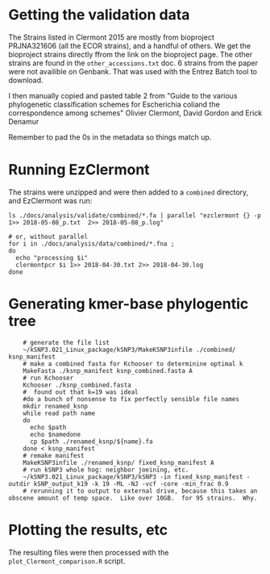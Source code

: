 # Getting the validation data
The Strains listed in Clermont 2015  are mostly from bioproject PRJNA321606 (all the ECOR strains), and a handful of others.  We get the bioproject strains directly ffrom the link on the bioproject page.  The other strains are found in the `other_accessions.txt` doc. 6 strains from the paper were not availible on Genbank. That was used with the Entrez Batch tool to download.

I then manually copied and pasted table 2 from "Guide to the various phylogenetic classification schemes for Escherichia coliand the correspondence among schemes" Olivier Clermont, David Gordon and Erick Denamur


Remember to pad the 0s in the metadata so things match up.


# Running EzClermont
The strains were unzipped and were then added to a `combined` directory, and EzClermont was run:

```
ls ./docs/analysis/validate/combined/*.fa | parallel "ezclermont {} -p 1>> 2018-05-08_p.txt  2>> 2018-05-08_p.log"

# or, without parallel
for i in ./docs/analysis/data/combined/*.fna ;
do
  echo "processing $i"
  clermontpcr $i 1>> 2018-04-30.txt 2>> 2018-04-30.log
done

```

# Generating kmer-base phylogentic tree


```
	# generate the file list
	~/kSNP3.021_Linux_package/kSNP3/MakeKSNP3infile ./combined/ ksnp_manifest
	# make a combined fasta for Kchooser to determinine optimal k
	MakeFasta ./ksnp_manifest ksnp_combined.fasta A
	# run Kchooser
	Kchooser ./ksnp_combined.fasta
	#  found out that k=19 was ideal
	#do a bunch of nonsense to fix perfectly sensible file names
	mkdir renamed_ksnp
	while read path name
	do
	  echo $path
	  echo $namedone
      cp $path ./renamed_ksnp/${name}.fa
	done < ksnp_manifest
	# remake manifest
	MakeKSNP3infile ./renamed_ksnp/ fixed_ksnp_manifest A
	# run kSNP3 whole hog: neighbor joeining, etc.
	~/kSNP3.021_Linux_package/kSNP3/kSNP3 -in fixed_ksnp_manifest -outdir kSNP_output_k19 -k 19 -ML -NJ -vcf -core -min_frac 0.9
	# rerunning it to output to external drive, because this takes an obscene amount of temp space.  Like over 10GB.  for 95 strains.  Why.

```


# Plotting the results, etc
The resulting files were then processed with the `plot_Clermont_comparison.R` script.

